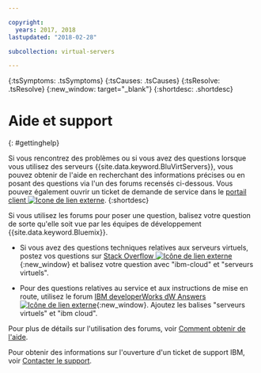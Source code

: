 ```yaml
---

copyright:
  years: 2017, 2018
lastupdated: "2018-02-28"

subcollection: virtual-servers

---
```


<!-- Common attributes used in the template are defined as follows: -->
{:tsSymptoms: .tsSymptoms}
{:tsCauses: .tsCauses}
{:tsResolve: .tsResolve}
{:new_window: target="_blank"}
{:shortdesc: .shortdesc}

<!-- # {{site.data.keyword.blockstorageshort}} troubleshooting
{: #ts} -->
<!-- Provide an appropriate ID above -->

<!-- IN PROGRESS - AUDIENCE BLUE, STAGING ONLY -->


<!-- This is the template for troubleshooting topics.  -->

<!-- The short description section should include the service long name and "Bluemix" for search optimization. Example short description: -->

<!-- Add a heading and content for how to get help and support. Use this template for beta and GA services:  -->
# Aide et support
{: #gettinghelp}

Si vous rencontrez des problèmes ou si vous avez des questions lorsque vous utilisez des serveurs {{site.data.keyword.BluVirtServers}}, vous pouvez obtenir de l'aide en recherchant des informations précises ou en posant des questions via l'un des forums recensés ci-dessous. Vous pouvez également ouvrir un ticket de demande de service dans le [portail client ![Icone de lien externe](../../icons/launch-glyph.svg "Icône de lien externe")](https://control.softlayer.com/).
{:shortdesc}

Si vous utilisez les forums pour poser une question, balisez votre question de sorte qu'elle soit vue par les équipes de développement {{site.data.keyword.Bluemix}}.
<!--Insert the appropriate Stack Overflow tag for your service for <block-storage> in URL and text below:  -->
* Si vous avez des questions techniques relatives aux serveurs virtuels, postez vos questions sur [Stack Overflow ![Icône de lien externe](../icons/launch-glyph.svg "Icône de lien externe")](http://stackoverflow.com/search?q=virtual-servers+ibm-bluemix){:new_window} et balisez votre question avec "ibm-cloud" et "serveurs virtuels".
<!--Insert the appropriate dW Answers tag for your service for <service_keyword> in URL below:  -->
* Pour des questions relatives au service et aux instructions de mise en route, utilisez le forum [IBM developerWorks dW Answers ![Icône de lien externe](../icons/launch-glyph.svg "Icône de lien externe")](https://developer.ibm.com/answers/topics/virtual-servers.html?smartspace=bluemix){:new_window}. Ajoutez les balises "serveurs virtuels" et "ibm cloud".

Pour plus de détails sur l'utilisation des forums, voir [Comment obtenir de l'aide](/docs/get-support?topic=get-support-getting-customer-support#using-avatar).

Pour obtenir des informations sur l'ouverture d'un ticket de support IBM, voir [Contacter le support](/docs/get-support?topic=get-support-getting-customer-support).
